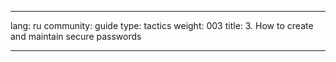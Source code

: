 

---

lang: ru
community: guide
type: tactics
weight: 003
title: 3. How to create and maintain secure passwords

---

<stub>

